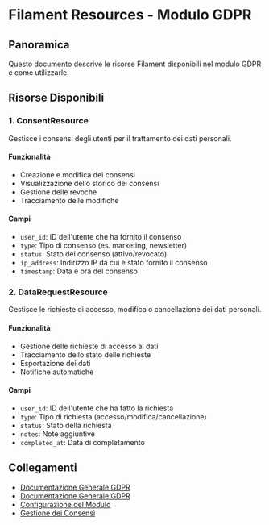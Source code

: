 # Filament Resources - Modulo GDPR

## Panoramica

Questo documento descrive le risorse Filament disponibili nel modulo GDPR e come utilizzarle.

## Risorse Disponibili

### 1. ConsentResource

Gestisce i consensi degli utenti per il trattamento dei dati personali.

#### Funzionalità

- Creazione e modifica dei consensi
- Visualizzazione dello storico dei consensi
- Gestione delle revoche
- Tracciamento delle modifiche

#### Campi

- `user_id`: ID dell'utente che ha fornito il consenso
- `type`: Tipo di consenso (es. marketing, newsletter)
- `status`: Stato del consenso (attivo/revocato)
- `ip_address`: Indirizzo IP da cui è stato fornito il consenso
- `timestamp`: Data e ora del consenso

### 2. DataRequestResource

Gestisce le richieste di accesso, modifica o cancellazione dei dati personali.

#### Funzionalità

- Gestione delle richieste di accesso ai dati
- Tracciamento dello stato delle richieste
- Esportazione dei dati
- Notifiche automatiche

#### Campi

- `user_id`: ID dell'utente che ha fatto la richiesta
- `type`: Tipo di richiesta (accesso/modifica/cancellazione)
- `status`: Stato della richiesta
- `notes`: Note aggiuntive
- `completed_at`: Data di completamento

## Collegamenti

- [Documentazione Generale GDPR](./readme.md)
- [Documentazione Generale GDPR](./README.md)
- [Configurazione del Modulo](./configuration.md)
- [Gestione dei Consensi](./consent-management.md)
